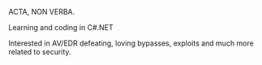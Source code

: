 ACTA, NON VERBA.

Learning and coding in C#.NET

Interested in AV/EDR defeating, loving bypasses, exploits and much more related to security.

